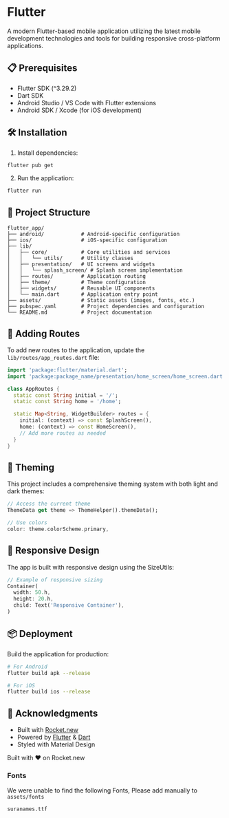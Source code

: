 
#  Flutter
A modern Flutter-based mobile application utilizing the latest mobile development technologies and tools for building responsive cross-platform applications.
## 📋 Prerequisites
- Flutter SDK (^3.29.2)
- Dart SDK
- Android Studio / VS Code with Flutter extensions
- Android SDK / Xcode (for iOS development)
## 🛠️ Installation

1. Install dependencies:
```bash
flutter pub get
```

2. Run the application:
```bash
flutter run
```
## 📁 Project Structure
```
flutter_app/
├── android/            # Android-specific configuration
├── ios/                # iOS-specific configuration
├── lib/
│   ├── core/           # Core utilities and services
│   │   └── utils/      # Utility classes
│   ├── presentation/   # UI screens and widgets
│   │   └── splash_screen/ # Splash screen implementation
│   ├── routes/         # Application routing
│   ├── theme/          # Theme configuration
│   ├── widgets/        # Reusable UI components
│   └── main.dart       # Application entry point
├── assets/             # Static assets (images, fonts, etc.)
├── pubspec.yaml        # Project dependencies and configuration
└── README.md           # Project documentation
```
## 🧩 Adding Routes
To add new routes to the application, update the `lib/routes/app_routes.dart` file:

```dart
import 'package:flutter/material.dart';
import 'package:package_name/presentation/home_screen/home_screen.dart';

class AppRoutes {
  static const String initial = '/';
  static const String home = '/home';

  static Map<String, WidgetBuilder> routes = {
    initial: (context) => const SplashScreen(),
    home: (context) => const HomeScreen(),
    // Add more routes as needed
  }
}
```
## 🎨 Theming

This project includes a comprehensive theming system with both light and dark themes:

```dart
// Access the current theme
ThemeData get theme => ThemeHelper().themeData();

// Use colors
color: theme.colorScheme.primary,
```

## 📱 Responsive Design
The app is built with responsive design using the SizeUtils:

```dart
// Example of responsive sizing
Container(
  width: 50.h,
  height: 20.h,
  child: Text('Responsive Container'),
)
```
## 📦 Deployment
Build the application for production:

```bash
# For Android
flutter build apk --release

# For iOS
flutter build ios --release
```

## 🙏 Acknowledgments
- Built with [Rocket.new](https://rocket.new)
- Powered by [Flutter](https://flutter.dev) & [Dart](https://dart.dev)
- Styled with Material Design

Built with ❤️ on Rocket.new


### Fonts
We were unable to find the following Fonts, Please add manually to ```assets/fonts``` 

```
suranames.ttf
```